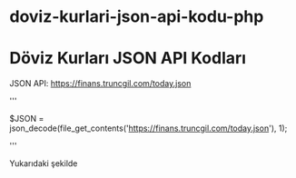 # doviz-kurlari-json-api-kodu-php
 
# Döviz Kurları JSON API Kodları

JSON API: https://finans.truncgil.com/today.json

''' 

$JSON = json_decode(file_get_contents('https://finans.truncgil.com/today.json'), 1);

'''

Yukarıdaki şekilde